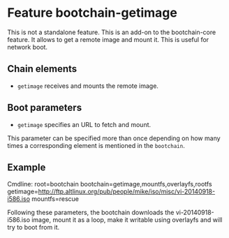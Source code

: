 # Feature bootchain-getimage

This is not a standalone feature. This is an add-on to the bootchain-core
feature. It allows to get a remote image and mount it. This is useful for
network boot.

## Chain elements

- `getimage` receives and mounts the remote image.

## Boot parameters

- `getimage` specifies an URL to fetch and mount.

This parameter can be specified more than once depending on how many times
a corresponding element is mentioned in the `bootchain`.

## Example

Cmdline: root=bootchain bootchain=getimage,mountfs,overlayfs,rootfs getimage=http://ftp.altlinux.org/pub/people/mike/iso/misc/vi-20140918-i586.iso mountfs=rescue

Following these parameters, the bootchain downloads the vi-20140918-i586.iso
image, mount it as a loop, make it writable using overlayfs and will try to
boot from it.
